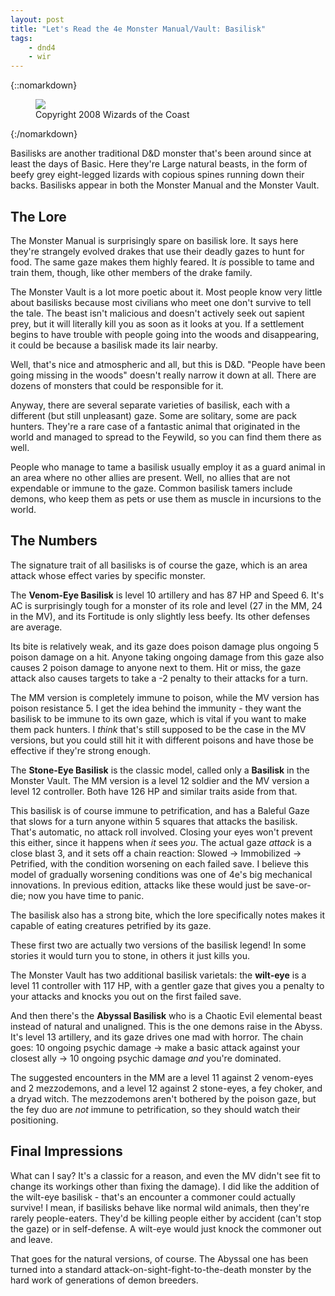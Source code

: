 ```yaml
---
layout: post
title: "Let's Read the 4e Monster Manual/Vault: Basilisk"
tags:
    - dnd4
    - wir
---
```


{::nomarkdown}
<figure class="left">
  <img src="{{ "/assets/wir-mm-4e-basilisk.png" | absolute_url }}"/>
  <figcaption>
    Copyright 2008 Wizards of the Coast
  </figcaption>
</figure>
{:/nomarkdown}

Basilisks are another traditional D&D monster that's been around since at least
the days of Basic. Here they're Large natural beasts, in the form of beefy grey
eight-legged lizards with copious spines running down their backs. Basilisks
appear in both the Monster Manual and the Monster Vault.

## The Lore

The Monster Manual is surprisingly spare on basilisk lore. It says here they're
strangely evolved drakes that use their deadly gazes to hunt for food. The same
gaze makes them highly feared. It _is_ possible to tame and train them, though,
like other members of the drake family.

The Monster Vault is a lot more poetic about it. Most people know very little
about basilisks because most civilians who meet one don't survive to tell the
tale. The beast isn't malicious and doesn't actively seek out sapient prey, but
it will literally kill you as soon as it looks at you. If a settlement begins to
have trouble with people going into the woods and disappearing, it could be
because a basilisk made its lair nearby.

Well, that's nice and atmospheric and all, but this is D&D. "People have been
going missing in the woods" doesn't really narrow it down at all. There are
dozens of monsters that could be responsible for it.

Anyway, there are several separate varieties of basilisk, each with a different
(but still unpleasant) gaze. Some are solitary, some are pack hunters. They're a
rare case of a fantastic animal that originated in the world and managed to
spread to the Feywild, so you can find them there as well.

People who manage to tame a basilisk usually employ it as a guard animal in an
area where no other allies are present. Well, no allies that are not expendable
or immune to the gaze. Common basilisk tamers include demons, who keep them as
pets or use them as muscle in incursions to the world.

## The Numbers

The signature trait of all basilisks is of course the gaze, which is an area
attack whose effect varies by specific monster.

The **Venom-Eye Basilisk** is level 10 artillery and has 87 HP and Speed 6. It's
AC is surprisingly tough for a monster of its role and level (27 in the MM, 24
in the MV), and its Fortitude is only slightly less beefy. Its other defenses
are average.

Its bite is relatively weak, and its gaze does poison damage plus ongoing 5
poison damage on a hit. Anyone taking ongoing damage from this gaze also causes
2 poison damage to anyone next to them. Hit or miss, the gaze attack also causes
targets to take a -2 penalty to their attacks for a turn.

The MM version is completely immune to poison, while the MV version has poison
resistance 5. I get the idea behind the immunity - they want the basilisk to be
immune to its own gaze, which is vital if you want to make them pack hunters. I
_think_ that's still supposed to be the case in the MV versions, but you could
still hit it with different poisons and have those be effective if they're
strong enough.

The **Stone-Eye Basilisk** is the classic model, called only a **Basilisk** in
the Monster Vault. The MM version is a level 12 soldier and the MV version a
level 12 controller. Both have 126 HP and similar traits aside from that.

This basilisk is of course immune to petrification, and has a Baleful Gaze that
slows for a turn anyone within 5 squares that attacks the basilisk. That's
automatic, no attack roll involved. Closing your eyes won't prevent this either,
since it happens when _it_ sees _you_. The actual gaze _attack_ is a close blast
3, and it sets off a chain reaction: Slowed -> Immobilized -> Petrified, with
the condition worsening on each failed save. I believe this model of gradually
worsening conditions was one of 4e's big mechanical innovations. In previous
edition, attacks like these would just be save-or-die; now you have time to
panic.

The basilisk also has a strong bite, which the lore specifically notes makes it
capable of eating creatures petrified by its gaze.

These first two are actually two versions of the basilisk legend! In some
stories it would turn you to stone, in others it just kills you.

The Monster Vault has two additional basilisk varietals: the **wilt-eye** is a
level 11 controller with 117 HP, with a gentler gaze that gives you a penalty to
your attacks and knocks you out on the first failed save.

And then there's the **Abyssal Basilisk** who is a Chaotic Evil elemental beast
instead of natural and unaligned. This is the one demons raise in the
Abyss. It's level 13 artillery, and its gaze drives one mad with horror. The
chain goes: 10 ongoing psychic damage -> make a basic attack against your
closest ally -> 10 ongoing psychic damage _and_ you're dominated.

The suggested encounters in the MM are a level 11 against 2 venom-eyes and 2
mezzodemons, and a level 12 against 2 stone-eyes, a fey choker, and a dryad
witch. The mezzodemons aren't bothered by the poison gaze, but the fey duo are
_not_ immune to petrification, so they should watch their positioning.

## Final Impressions

What can I say? It's a classic for a reason, and even the MV didn't see fit to
change its workings other than fixing the damage). I did like the addition of
the wilt-eye basilisk - that's an encounter a commoner could actually survive! I
mean, if basilisks behave like normal wild animals, then they're rarely
people-eaters. They'd be killing people either by accident (can't stop the gaze)
or in self-defense. A wilt-eye would just knock the commoner out and leave.

That goes for the natural versions, of course. The Abyssal one has been turned
into a standard attack-on-sight-fight-to-the-death monster by the hard work of
generations of demon breeders.
